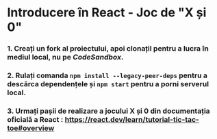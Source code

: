 # Introducere în React -  Joc de "X și 0"

### 1. Creați un fork al proiectului, apoi clonațil pentru a lucra în mediul local, **nu** pe *CodeSandbox*.
### 2. Rulați comanda **`npm install --legacy-peer-deps`** pentru a descărca dependențele și **`npm start`** pentru a porni serverul local.
### 3. Urmați pașii de realizare a jocului X și 0 din documentația oficială a React : https://react.dev/learn/tutorial-tic-tac-toe#overview